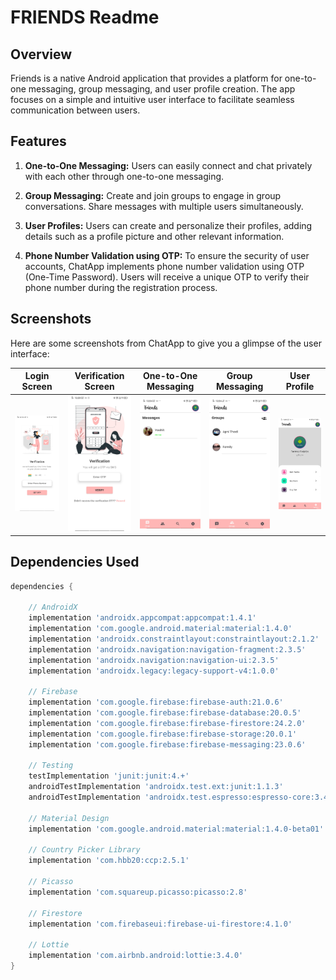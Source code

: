 # FRIENDS Readme

## Overview

Friends is a native Android application that provides a platform for one-to-one messaging, group messaging, and user profile creation. The app focuses on a simple and intuitive user interface to facilitate seamless communication between users.

## Features

1. **One-to-One Messaging:** Users can easily connect and chat privately with each other through one-to-one messaging.

2. **Group Messaging:** Create and join groups to engage in group conversations. Share messages with multiple users simultaneously.

3. **User Profiles:** Users can create and personalize their profiles, adding details such as a profile picture and other relevant information.

4. **Phone Number Validation using OTP:** To ensure the security of user accounts, ChatApp implements phone number validation using OTP (One-Time Password). Users will receive a unique OTP to verify their phone number during the registration process.

## Screenshots

Here are some screenshots from ChatApp to give you a glimpse of the user interface:

| Login Screen | Verification Screen | One-to-One Messaging | Group Messaging | User Profile |
|--------------|-------------|-----------------------|------------------|--------------|
| ![Login Screen](app/images/ss3.jpeg) | ![Home Screen](app/images/ss1.jpeg) | ![One-to-One Messaging](app/images/ss2.jpeg) | ![Group Messaging](app/images/ss5.jpeg) | ![User Profile](app/images/ss4.jpeg) |


## Dependencies Used

```groovy
dependencies {

    // AndroidX
    implementation 'androidx.appcompat:appcompat:1.4.1'
    implementation 'com.google.android.material:material:1.4.0'
    implementation 'androidx.constraintlayout:constraintlayout:2.1.2'
    implementation 'androidx.navigation:navigation-fragment:2.3.5'
    implementation 'androidx.navigation:navigation-ui:2.3.5'
    implementation 'androidx.legacy:legacy-support-v4:1.0.0'

    // Firebase
    implementation 'com.google.firebase:firebase-auth:21.0.6'
    implementation 'com.google.firebase:firebase-database:20.0.5'
    implementation 'com.google.firebase:firebase-firestore:24.2.0'
    implementation 'com.google.firebase:firebase-storage:20.0.1'
    implementation 'com.google.firebase:firebase-messaging:23.0.6'

    // Testing
    testImplementation 'junit:junit:4.+'
    androidTestImplementation 'androidx.test.ext:junit:1.1.3'
    androidTestImplementation 'androidx.test.espresso:espresso-core:3.4.0'

    // Material Design
    implementation 'com.google.android.material:material:1.4.0-beta01'

    // Country Picker Library
    implementation 'com.hbb20:ccp:2.5.1'

    // Picasso
    implementation 'com.squareup.picasso:picasso:2.8'

    // Firestore
    implementation 'com.firebaseui:firebase-ui-firestore:4.1.0'

    // Lottie
    implementation 'com.airbnb.android:lottie:3.4.0'
}
